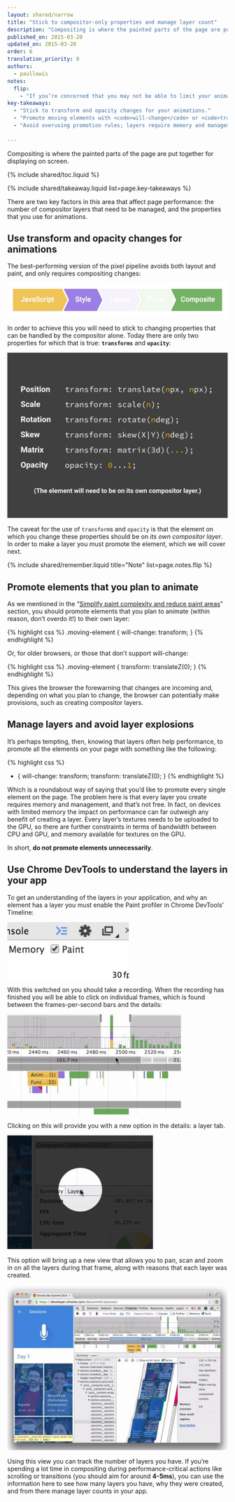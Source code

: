 ```yaml
---
layout: shared/narrow
title: "Stick to compositor-only properties and manage layer count"
description: "Compositing is where the painted parts of the page are put together for displaying on screen."
published_on: 2015-03-20
updated_on: 2015-03-20
order: 6
translation_priority: 0
authors:
  - paullewis
notes:
  flip:
    - "If you’re concerned that you may not be able to limit your animations to just those properties, take a look at the <a href='http://aerotwist.com/blog/flip-your-animations'>FLIP principle</a>, which may help you remap animations to changes in transforms and opacity from more expensive properties."
key-takeaways:
  - "Stick to transform and opacity changes for your animations."
  - "Promote moving elements with <code>will-change</code> or <code>translateZ</code>."
  - "Avoid overusing promotion rules; layers require memory and management."

---
```


<p class="intro">
  Compositing is where the painted parts of the page are put together for 
  displaying on screen.
</p>

{% include shared/toc.liquid %}

{% include shared/takeaway.liquid list=page.key-takeaways %}

There are two key factors in this area that affect page performance: the number of compositor layers that need to be managed, and the properties that you use for animations.

## Use transform and opacity changes for animations

The best-performing version of the pixel pipeline avoids both layout and paint, and only requires compositing changes:

<img src="images/stick-to-compositor-only-properties-and-manage-layer-count/frame-no-layout-paint.jpg"  alt="The pixel pipeline with no layout or paint.">

In order to achieve this you will need to stick to changing properties that can be handled by the compositor alone. Today there are only two properties for which that is true: **`transforms`** and **`opacity`**:

<img src="images/stick-to-compositor-only-properties-and-manage-layer-count/safe-properties.jpg"  alt="The properties you can animate without triggering layout or paint.">

The caveat for the use of `transform`s and `opacity` is that the element on which you change these properties should be on _its own compositor layer_. In order to make a layer you must promote the element, which we will cover next.

{% include shared/remember.liquid title="Note" list=page.notes.flip %}

## Promote elements that you plan to animate

As we mentioned in the “[Simplify paint complexity and reduce paint areas](simplify-paint-complexity-and-reduce-paint-areas)” section, you should promote elements that you plan to animate (within reason, don’t overdo it!) to their own layer:

{% highlight css %}
.moving-element {
  will-change: transform;
}
{% endhighlight %}

Or, for older browsers, or those that don’t support will-change:

{% highlight css %}
.moving-element {
  transform: translateZ(0);
}
{% endhighlight %}

This gives the browser the forewarning that changes are incoming and, depending on what you plan to change, the browser can potentially make provisions, such as creating compositor layers.

## Manage layers and avoid layer explosions

It’s perhaps tempting, then, knowing that layers often help performance, to promote all the elements on your page with something like the following:

{% highlight css %}
* {
  will-change: transform;
  transform: translateZ(0);
}
{% endhighlight %}

Which is a roundabout way of saying that you’d like to promote every single element on the page. The problem here is that every layer you create requires memory and management, and that’s not free. In fact, on devices with limited memory the impact on performance can far outweigh any benefit of creating a layer. Every layer’s textures needs to be uploaded to the GPU, so there are further constraints in terms of bandwidth between CPU and GPU, and memory available for textures on the GPU.

In short, **do not promote elements unnecessarily**.

## Use Chrome DevTools to understand the layers in your app

To get an understanding of the layers in your application, and why an element has a layer you must enable the Paint profiler in Chrome DevTools’ Timeline:

<img src="images/stick-to-compositor-only-properties-and-manage-layer-count/paint-profiler.jpg"  alt="The toggle for the paint profiler in Chrome DevTools.">

With this switched on you should take a recording. When the recording has finished you will be able to click on individual frames, which is found between the frames-per-second bars and the details:

<img src="images/stick-to-compositor-only-properties-and-manage-layer-count/frame-of-interest.jpg"  alt="A frame the developer is interested in profiling.">

Clicking on this will provide you with a new option in the details: a layer tab.

<img src="images/stick-to-compositor-only-properties-and-manage-layer-count/layer-tab.jpg"  alt="The layer tab button in Chrome DevTools.">

This option will bring up a new view that allows you to pan, scan and zoom in on all the layers during that frame, along with reasons that each layer was created.

<img src="images/stick-to-compositor-only-properties-and-manage-layer-count/layer-view.jpg"  alt="The layer view in Chrome DevTools.">

Using this view you can track the number of layers you have. If you’re spending a lot time in compositing during performance-critical actions like scrolling or transitions (you should aim for around **4-5ms**), you can use the information here to see how many layers you have, why they were created, and from there manage layer counts in your app.


